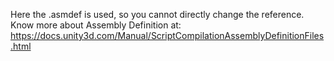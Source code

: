 Here the .asmdef  is used, so you cannot directly change the reference. Know more about Assembly Definition at: https://docs.unity3d.com/Manual/ScriptCompilationAssemblyDefinitionFiles.html